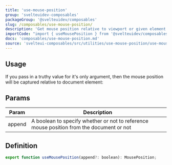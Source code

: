 ```yaml
---
title: 'use-mouse-position'
group: 'svelteuidev-composables'
packageGroup: '@svelteuidev/composables'
slug: /composables/use-mouse-position/
description: 'Get mouse position relative to viewport or given element.'
importCode: "import { useMousePosition } from '@svelteuidev/composables';"
docs: 'composables/use-mouse-position.md'
source: 'svelteui-composables/src/utilities/use-mouse-position/use-mouse-position.ts'
---
```


<script lang='ts'>
    import { Demo, ComposableDemos } from "@svelteuidev/demos";
</script>

## Usage

<Demo demo={ComposableDemos.useMousePositionDemo.usage} />

If you pass in a truthy value for it's only argument, then the mouse position will be captured relative to document element:

<Demo demo={ComposableDemos.useMousePositionDemo.document} />

## Params

| Param  | Description                                                                              |
| ------ | ---------------------------------------------------------------------------------------- |
| append | A boolean to specify whether or not to reference mouse position from the document or not |

## Definition

```js
export function useMousePosition(append?: boolean): MousePosition;
```
